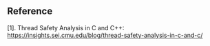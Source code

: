





## Reference
[1]. Thread Safety Analysis in C and C++: https://insights.sei.cmu.edu/blog/thread-safety-analysis-in-c-and-c/
